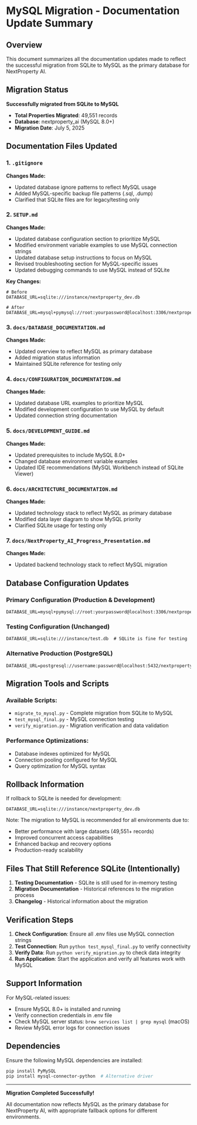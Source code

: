 # MySQL Migration - Documentation Update Summary

## Overview

This document summarizes all the documentation updates made to reflect the successful migration from SQLite to MySQL as the primary database for NextProperty AI.

## Migration Status

 **Successfully migrated from SQLite to MySQL**
- **Total Properties Migrated**: 49,551 records
- **Database**: nextproperty_ai (MySQL 8.0+)
- **Migration Date**: July 5, 2025

## Documentation Files Updated

### 1. `.gitignore`
**Changes Made:**
- Updated database ignore patterns to reflect MySQL usage
- Added MySQL-specific backup file patterns (.sql, .dump)
- Clarified that SQLite files are for legacy/testing only

### 2. `SETUP.md`
**Changes Made:**
- Updated database configuration section to prioritize MySQL
- Modified environment variable examples to use MySQL connection strings
- Updated database setup instructions to focus on MySQL
- Revised troubleshooting section for MySQL-specific issues
- Updated debugging commands to use MySQL instead of SQLite

**Key Changes:**
```env
# Before
DATABASE_URL=sqlite:///instance/nextproperty_dev.db

# After  
DATABASE_URL=mysql+pymysql://root:yourpassword@localhost:3306/nextproperty_ai
```

### 3. `docs/DATABASE_DOCUMENTATION.md`
**Changes Made:**
- Updated overview to reflect MySQL as primary database
- Added migration status information
- Maintained SQLite reference for testing only

### 4. `docs/CONFIGURATION_DOCUMENTATION.md`
**Changes Made:**
- Updated database URL examples to prioritize MySQL
- Modified development configuration to use MySQL by default
- Updated connection string documentation

### 5. `docs/DEVELOPMENT_GUIDE.md`
**Changes Made:**
- Updated prerequisites to include MySQL 8.0+
- Changed database environment variable examples
- Updated IDE recommendations (MySQL Workbench instead of SQLite Viewer)

### 6. `docs/ARCHITECTURE_DOCUMENTATION.md`
**Changes Made:**
- Updated technology stack to reflect MySQL as primary database
- Modified data layer diagram to show MySQL priority
- Clarified SQLite usage for testing only

### 7. `docs/NextProperty_AI_Progress_Presentation.md`
**Changes Made:**
- Updated backend technology stack to reflect MySQL migration

## Database Configuration Updates

### Primary Configuration (Production & Development)
```env
DATABASE_URL=mysql+pymysql://root:yourpassword@localhost:3306/nextproperty_ai
```

### Testing Configuration (Unchanged)
```env
DATABASE_URL=sqlite:///instance/test.db  # SQLite is fine for testing
```

### Alternative Production (PostgreSQL)
```env
DATABASE_URL=postgresql://username:password@localhost:5432/nextproperty_db
```

## Migration Tools and Scripts

### Available Scripts:
- `migrate_to_mysql.py` - Complete migration from SQLite to MySQL
- `test_mysql_final.py` - MySQL connection testing
- `verify_migration.py` - Migration verification and data validation

### Performance Optimizations:
- Database indexes optimized for MySQL
- Connection pooling configured for MySQL
- Query optimization for MySQL syntax

## Rollback Information

If rollback to SQLite is needed for development:
```env
DATABASE_URL=sqlite:///instance/nextproperty_dev.db
```

Note: The migration to MySQL is recommended for all environments due to:
- Better performance with large datasets (49,551+ records)
- Improved concurrent access capabilities
- Enhanced backup and recovery options
- Production-ready scalability

## Files That Still Reference SQLite (Intentionally)

1. **Testing Documentation** - SQLite is still used for in-memory testing
2. **Migration Documentation** - Historical references to the migration process
3. **Changelog** - Historical information about the migration

## Verification Steps

1. **Check Configuration**: Ensure all .env files use MySQL connection strings
2. **Test Connection**: Run `python test_mysql_final.py` to verify connectivity
3. **Verify Data**: Run `python verify_migration.py` to check data integrity
4. **Run Application**: Start the application and verify all features work with MySQL

## Support Information

For MySQL-related issues:
- Ensure MySQL 8.0+ is installed and running
- Verify connection credentials in .env file
- Check MySQL server status: `brew services list | grep mysql` (macOS)
- Review MySQL error logs for connection issues

## Dependencies

Ensure the following MySQL dependencies are installed:
```bash
pip install PyMySQL
pip install mysql-connector-python  # Alternative driver
```

---

**Migration Completed Successfully!** 

All documentation now reflects MySQL as the primary database for NextProperty AI, with appropriate fallback options for different environments.
